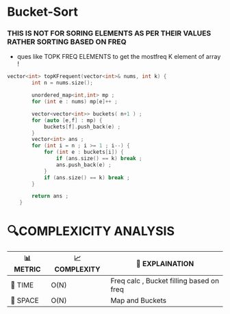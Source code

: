 # Bucket-Sort

### THIS IS NOT FOR SORING ELEMENTS AS PER THEIR  VALUES RATHER SORTING BASED ON FREQ  

- ques like TOPK FREQ ELEMENTS to get the mostfreq K element of array !
  
```cpp
vector<int> topKFrequent(vector<int>& nums, int k) {
        int n = nums.size();

        unordered_map<int,int> mp ;
        for (int e : nums) mp[e]++ ;

        vector<vector<int>> buckets( n+1 ) ;
        for (auto [e,f] : mp) {
            buckets[f].push_back(e) ;
        }
        vector<int> ans ;
        for (int i = n ; i >= 1 ; i--) {
            for (int e : buckets[i]) {
                if (ans.size() == k) break ;
                ans.push_back(e) ;
            }
            if (ans.size() == k) break ;
        }

        return ans ;
    }
```


# 🔍COMPLEXICITY ANALYSIS

| 📊 METRIC  | 📈 COMPLEXITY	  |  🧩 EXPLAINATION |
|-----------|-------------|------------|
| 🧭 TIME  |     O(N)       |    Freq calc , Bucket filling based on freq       |
| 🧠 SPACE |      O(N)      |    Map and Buckets        |
